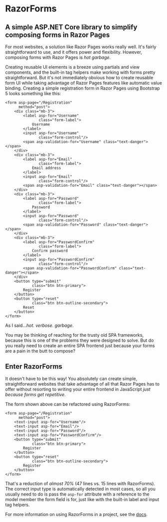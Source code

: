 # RazorForms
## A simple ASP.NET Core library to simplify composing forms in Razor Pages

For most websites, a solution like Razor Pages works really well. It's fairly straightforward to use, and it offers power and flexibility. However, composing forms with Razor Pages is _hot garbage_.

Creating reusable UI elements is a breeze using partials and view components, and the built-in tag helpers make working with forms pretty straightforward. But it's not immediately obvious how to create reusable form UI while taking advantage of Razor Pages features like automatic value binding. Creating a simple registration form in Razor Pages using Bootstrap 5 looks something like this:

```cshtml
<form asp-page="/Registration"
      method="post">
    <div class="mb-3">
        <label asp-for="Username"
               class="form-label">
            Username
        </label>
        <input asp-for="Username"
               class="form-control"/>
        <span asp-validation-for="Username" class="text-danger"></span>
    </div>
    <div class="mb-3">
        <label asp-for="Email"
               class="form-label">
            Email address
        </label>
        <input asp-for="Email"
               class="form-control"/>
        <span asp-validation-for="Email" class="text-danger"></span>
    </div>
    <div class="mb-3">
        <label asp-for="Password"
               class="form-label">
            Password
        </label>
        <input asp-for="Password"
               class="form-control"/>
        <span asp-validation-for="Password" class="text-danger"></span>
    </div>
    <div class="mb-3">
        <label asp-for="PasswordConfirm"
               class="form-label">
            Confirm password
        </label>
        <input asp-for="PasswordConfirm"
               class="form-control"/>
        <span asp-validation-for="PasswordConfirm" class="text-danger"></span>
    </div>
    <button type="submit"
            class="btn btn-primary">
        Register
    </button>
    <button type="reset"
            class="btn btn-outline-secondary">
        Reset
    </button>
</form>
```

As I said..._hot. verbose. garbage_.

You may be thinking of reaching for the trusty old SPA frameworks, because this is one of the problems they were designed to solve. But do you really need to create an entire SPA frontend just because your forms are a pain in the butt to compose?

## Enter RazorForms

It doesn't have to be this way! You absolutely can create simple, straightforward websites that take advantage of all that Razor Pages has to offer without resorting to writing your entire frontend in JavaScript _just because forms get repetitive_.

The form shown above can be refactored using RazorForms:

```cshtml
<form asp-page="/Registration"
      method="post">
    <text-input asp-for="Username"/>
    <text-input asp-for="Email"/>
    <text-input asp-for="Password"/>
    <text-input asp-for="PasswordConfirm"/>
    <button type="submit"
            class="btn btn-primary">
        Register
    </button>
    <button type="reset"
            class="btn btn-outline-secondary">
        Register
    </button>
</form>
```

That's a reduction of _almost 70%_ (47 lines vs. 15 lines with RazorForms). The correct input type is automatically detected in most cases, so all you usually need to do is pass the `asp-for` attribute with a reference to the model member the form field is for, just like with the built-in label and input tag helpers.

For more information on using RazorForms in a project, see the [docs](/docs).